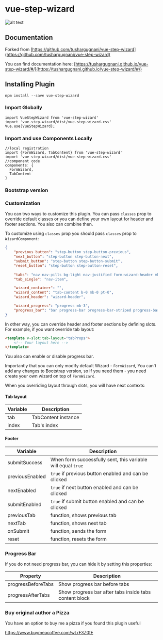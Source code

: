 # vue-step-wizard

![alt text](https://github.com/tushargugnani/vue-step-wizard/blob/master/public/Vue-Step-Wizard.gif?raw=true)


## Documentation

Forked from [https://github.com/tushargugnani/vue-step-wizard](https://github.com/tushargugnani/vue-step-wizard)

You can find documentation here: [https://tushargugnani.github.io/vue-step-wizard/#/](https://tushargugnani.github.io/vue-step-wizard/#/)


## Installing Plugin
```
npm install --save vue-step-wizard
```


### Import Globally
```
import VueStepWizard from 'vue-step-wizard'
import 'vue-step-wizard/dist/vue-step-wizard.css'
Vue.use(VueStepWizard);
```

### Import and use Components Locally
```
//local registration
import {FormWizard, TabContent} from 'vue-step-wizard'
import 'vue-step-wizard/dist/vue-step-wizard.css'
//component code
components: {
  FormWizard,
  TabContent
}
```

### Bootstrap version



### Customization

You can two ways to customize this plugin. You can pass ``classes`` prop to override default classes
or you can define your own layout for header and footer sections. You also can combine then.

To customize using ``classes`` prop you should pass ``classes`` prop to ``WizardComponent``:

```json
{
    "previous_button": "step-button step-button-previous",
    "next_button": "step-button step-button-next",
    "submit_button": "step-button step-button-submit",
    "reset_button": "step-button step-button-reset",
  
    "tabs": "nav nav-pills bg-light nav-justified form-wizard-header mb-3",
    "tab_single": "nav-item",

    "wizard_container": "",
    "wizard_content": "tab-content b-0 mb-0 pt-0",
    "wizard_header": "wizard-header",

    "wizard_progress": "progress mb-3",
    "progress_bar": "bar progress-bar progress-bar-striped progress-bar-animated bg-success"
}
```

In other way, you can override header and footer sections by defining slots. For example, if you want override tab layout:

```html
<template v-slot:tab-layout="tabProps">
    <!-- Your layout here -->
</template>
```

You also can enable or disable progress bar. 

Importantly that you can only modify default Wizard - ``FormWizard``, You can't add any changes to Bootstrap
version, so if you need them - you need create your own wizard on top of ``FormWizard``.

When you overriding layout through slots, you will have next contexts:

#### Tab layout

| Variable | Description         |
|----------|---------------------|
| tab      | TabContent instance |
| index    | Tab's index         |

#### Footer

| Variable          | Description                                                    |
|-------------------|----------------------------------------------------------------|
| submitSuccess     | When form successfully sent, this variable will equal ``true`` |
| previousEnabled   | ``true`` if previous button enabled and can be clicked         |
| nextEnabled       | ``true`` if next button enabled and can be clicked             |
| submitEnabled     | ``true`` if submit button enabled and can be clicked           |
| previousTab       | function, shows previous tab                                   |
| nextTab           | function, shows next tab                                       |
| onSubmit          | function, sends the form                                       |
| reset             | function, resets the form                                      |


### Progress Bar

If you do not need progress bar, you can hide it by setting this properties:

| Property                   | Description                                                  |
|----------------------------|--------------------------------------------------------------|
| progressBeforeTabs         | Show progress bar before tabs                                |
| progressAfterTabs          | Show progress bar after tabs inside tabs content block       |

### Buy original author a Pizza

You have an option to buy me a pizza if you found this plugin useful

https://www.buymeacoffee.com/wLrF3Z0tE
